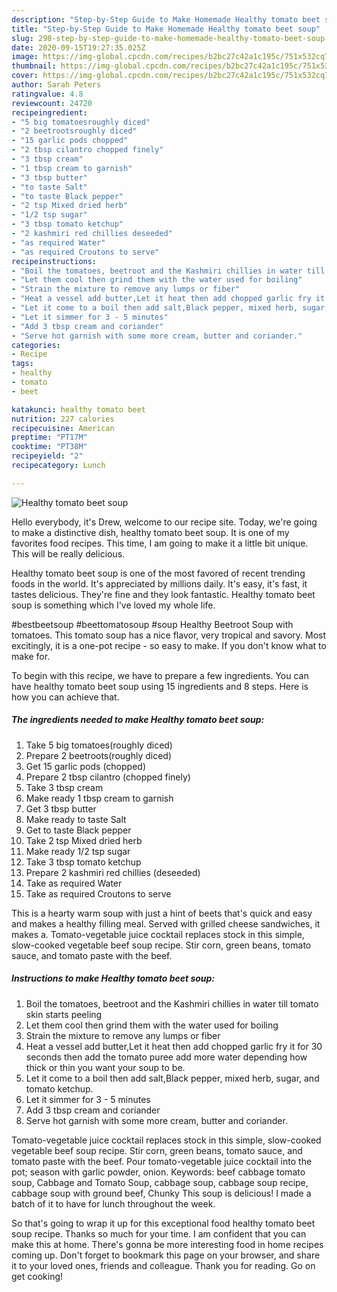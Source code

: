 ```yaml
---
description: "Step-by-Step Guide to Make Homemade Healthy tomato beet soup"
title: "Step-by-Step Guide to Make Homemade Healthy tomato beet soup"
slug: 298-step-by-step-guide-to-make-homemade-healthy-tomato-beet-soup
date: 2020-09-15T19:27:35.025Z
image: https://img-global.cpcdn.com/recipes/b2bc27c42a1c195c/751x532cq70/healthy-tomato-beet-soup-recipe-main-photo.jpg
thumbnail: https://img-global.cpcdn.com/recipes/b2bc27c42a1c195c/751x532cq70/healthy-tomato-beet-soup-recipe-main-photo.jpg
cover: https://img-global.cpcdn.com/recipes/b2bc27c42a1c195c/751x532cq70/healthy-tomato-beet-soup-recipe-main-photo.jpg
author: Sarah Peters
ratingvalue: 4.8
reviewcount: 24720
recipeingredient:
- "5 big tomatoesroughly diced"
- "2 beetrootsroughly diced"
- "15 garlic pods chopped"
- "2 tbsp cilantro chopped finely"
- "3 tbsp cream"
- "1 tbsp cream to garnish"
- "3 tbsp butter"
- "to taste Salt"
- "to taste Black pepper"
- "2 tsp Mixed dried herb"
- "1/2 tsp sugar"
- "3 tbsp tomato ketchup"
- "2 kashmiri red chillies deseeded"
- "as required Water"
- "as required Croutons to serve"
recipeinstructions:
- "Boil the tomatoes, beetroot and the Kashmiri chillies in water till tomato skin starts peeling"
- "Let them cool then grind them with the water used for boiling"
- "Strain the mixture to remove any lumps or fiber"
- "Heat a vessel add butter,Let it heat then add chopped garlic fry it for 30 seconds then add the tomato puree add more water depending how thick or thin you want your soup to be."
- "Let it come to a boil then add salt,Black pepper, mixed herb, sugar, and tomato ketchup."
- "Let it simmer for 3 - 5 minutes"
- "Add 3 tbsp cream and coriander"
- "Serve hot garnish with some more cream, butter and coriander."
categories:
- Recipe
tags:
- healthy
- tomato
- beet

katakunci: healthy tomato beet 
nutrition: 227 calories
recipecuisine: American
preptime: "PT17M"
cooktime: "PT38M"
recipeyield: "2"
recipecategory: Lunch

---
```



![Healthy tomato beet soup](https://img-global.cpcdn.com/recipes/b2bc27c42a1c195c/751x532cq70/healthy-tomato-beet-soup-recipe-main-photo.jpg)

Hello everybody, it's Drew, welcome to our recipe site. Today, we're going to make a distinctive dish, healthy tomato beet soup. It is one of my favorites food recipes. This time, I am going to make it a little bit unique. This will be really delicious.

Healthy tomato beet soup is one of the most favored of recent trending foods in the world. It's appreciated by millions daily. It's easy, it's fast, it tastes delicious. They're fine and they look fantastic. Healthy tomato beet soup is something which I've loved my whole life.

#bestbeetsoup #beettomatosoup #soup Healthy Beetroot Soup with tomatoes. This tomato soup has a nice flavor, very tropical and savory. Most excitingly, it is a one-pot recipe - so easy to make. If you don&#39;t know what to make for.


To begin with this recipe, we have to prepare a few ingredients. You can have healthy tomato beet soup using 15 ingredients and 8 steps. Here is how you can achieve that.

<!--inarticleads1-->

##### The ingredients needed to make Healthy tomato beet soup:

1. Take 5 big tomatoes(roughly diced)
1. Prepare 2 beetroots(roughly diced)
1. Get 15 garlic pods (chopped)
1. Prepare 2 tbsp cilantro (chopped finely)
1. Take 3 tbsp cream
1. Make ready 1 tbsp cream to garnish
1. Get 3 tbsp butter
1. Make ready to taste Salt
1. Get to taste Black pepper
1. Take 2 tsp Mixed dried herb
1. Make ready 1/2 tsp sugar
1. Take 3 tbsp tomato ketchup
1. Prepare 2 kashmiri red chillies (deseeded)
1. Take as required Water
1. Take as required Croutons to serve


This is a hearty warm soup with just a hint of beets that&#39;s quick and easy and makes a healthy filling meal. Served with grilled cheese sandwiches, it makes a. Tomato-vegetable juice cocktail replaces stock in this simple, slow-cooked vegetable beef soup recipe. Stir corn, green beans, tomato sauce, and tomato paste with the beef. 

<!--inarticleads2-->

##### Instructions to make Healthy tomato beet soup:

1. Boil the tomatoes, beetroot and the Kashmiri chillies in water till tomato skin starts peeling
1. Let them cool then grind them with the water used for boiling
1. Strain the mixture to remove any lumps or fiber
1. Heat a vessel add butter,Let it heat then add chopped garlic fry it for 30 seconds then add the tomato puree add more water depending how thick or thin you want your soup to be.
1. Let it come to a boil then add salt,Black pepper, mixed herb, sugar, and tomato ketchup.
1. Let it simmer for 3 - 5 minutes
1. Add 3 tbsp cream and coriander
1. Serve hot garnish with some more cream, butter and coriander.


Tomato-vegetable juice cocktail replaces stock in this simple, slow-cooked vegetable beef soup recipe. Stir corn, green beans, tomato sauce, and tomato paste with the beef. Pour tomato-vegetable juice cocktail into the pot; season with garlic powder, onion. Keywords: beef cabbage tomato soup, Cabbage and Tomato Soup, cabbage soup, cabbage soup recipe, cabbage soup with ground beef, Chunky This soup is delicious! I made a batch of it to have for lunch throughout the week. 

So that's going to wrap it up for this exceptional food healthy tomato beet soup recipe. Thanks so much for your time. I am confident that you can make this at home. There's gonna be more interesting food in home recipes coming up. Don't forget to bookmark this page on your browser, and share it to your loved ones, friends and colleague. Thank you for reading. Go on get cooking!
